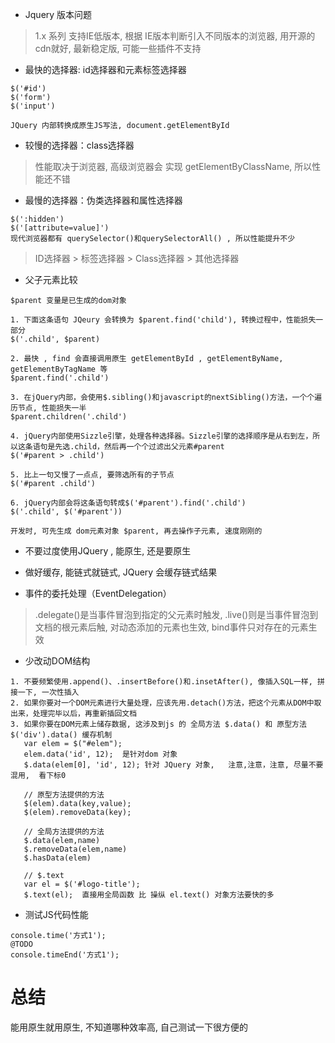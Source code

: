 *  Jquery 版本问题

 > 1.x 系列 支持IE低版本,   根据 IE版本判断引入不同版本的浏览器, 用开源的cdn就好,  最新稳定版, 可能一些插件不支持
 
 
 *  最快的选择器: id选择器和元素标签选择器 
```
$('#id') 
$('form') 
$('input') 

JQuery 内部转换成原生JS写法, document.getElementById
```

* 较慢的选择器：class选择器 
> 性能取决于浏览器,  高级浏览器会 实现 getElementByClassName, 所以性能还不错

* 最慢的选择器：伪类选择器和属性选择器

```
$(':hidden') 
$('[attribute=value]') 
现代浏览器都有 querySelector()和querySelectorAll() , 所以性能提升不少
```

> ID选择器 >  标签选择器 > Class选择器 > 其他选择器


* 父子元素比较

```
$parent 变量是已生成的dom对象

1. 下面这条语句 JQeury 会转换为 $parent.find('child'), 转换过程中，性能损失一部分
$('.child', $parent) 

2. 最快 , find 会直接调用原生 getElementById , getElementByName, getElementByTagName 等
$parent.find('.child') 

3. 在jQuery内部，会使用$.sibling()和javascript的nextSibling()方法，一个个遍历节点, 性能损失一半
$parent.children('.child') 

4. jQuery内部使用Sizzle引擎，处理各种选择器。Sizzle引擎的选择顺序是从右到左，所以这条语句是先选.child，然后再一个个过滤出父元素#parent
$('#parent > .child') 

5. 比上一句又慢了一点点, 要筛选所有的子节点
$('#parent .child') 

6. jQuery内部会将这条语句转成$('#parent').find('.child')
$('.child', $('#parent')) 

开发时, 可先生成 dom元素对象 $parent, 再去操作子元素, 速度刚刚的
```


* 不要过度使用JQuery , 能原生, 还是要原生

* 做好缓存, 能链式就链式, JQuery 会缓存链式结果

* 事件的委托处理（EventDelegation） 

> .delegate()是当事件冒泡到指定的父元素时触发, .live()则是当事件冒泡到文档的根元素后触, 对动态添加的元素也生效, bind事件只对存在的元素生效

* 少改动DOM结构 
```
1. 不要频繁使用.append()、.insertBefore()和.insetAfter(), 像插入SQL一样, 拼接一下, 一次性插入
2. 如果你要对一个DOM元素进行大量处理，应该先用.detach()方法，把这个元素从DOM中取出来，处理完毕以后，再重新插回文档
3. 如果你要在DOM元素上储存数据, 这涉及到js 的 全局方法 $.data() 和 原型方法 $('div').data() 缓存机制
   var elem = $("#elem");
   elem.data('id', 12);  是针对dom 对象
   $.data(elem[0], 'id', 12); 针对 JQuery 对象,   注意,注意，注意, 尽量不要混用,  看下标0
   
   // 原型方法提供的方法
   $(elem).data(key,value);
   $(elem).removeData(key);
   
   // 全局方法提供的方法
   $.data(elem,name)
   $.removeData(elem,name)
   $.hasData(elem)
   
   // $.text
   var el = $('#logo-title');
   $.text(el);  直接用全局函数 比 操纵 el.text() 对象方法要快的多
```

* 测试JS代码性能
```
console.time('方式1');
@TODO 
console.timeEnd('方式1');
```

# 总结 #
能用原生就用原生, 不知道哪种效率高, 自己测试一下很方便的


